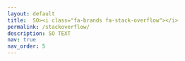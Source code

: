```yaml
---
layout: default
title:  SO><i class="fa-brands fa-stack-overflow"></i>
permalink: /stackoverflow/
description: SO TEXT
nav: true
nav_order: 5
---
```

